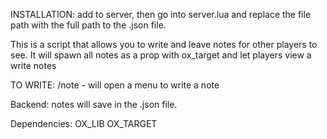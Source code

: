 INSTALLATION:
add to server, then go into server.lua and replace the file path with the full path to the .json file.


This is a script that allows you to write and leave notes for other players to see.
It will spawn all notes as a prop with ox_target and let players view a write notes

TO WRITE:
/note - will open a menu to write a note 

Backend:
notes will save in the .json file.

Dependencies:
OX_LIB
OX_TARGET
